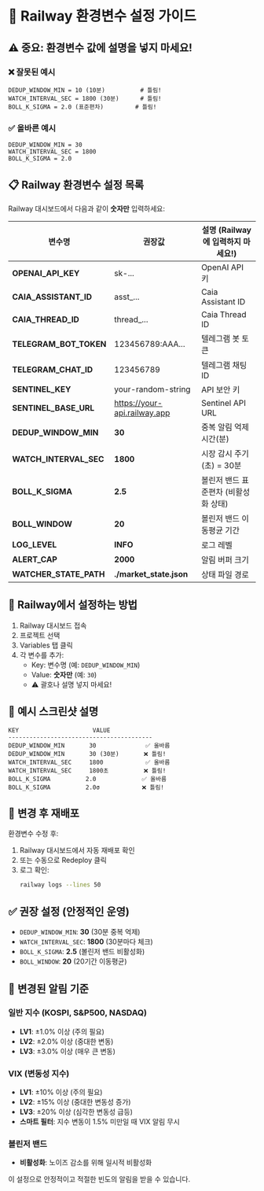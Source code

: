 # 🚨 Railway 환경변수 설정 가이드

## ⚠️ 중요: 환경변수 값에 설명을 넣지 마세요!

### ❌ 잘못된 예시
```
DEDUP_WINDOW_MIN = 10 (10분)          # 틀림!
WATCH_INTERVAL_SEC = 1800 (30분)      # 틀림!
BOLL_K_SIGMA = 2.0 (표준편차)         # 틀림!
```

### ✅ 올바른 예시
```
DEDUP_WINDOW_MIN = 30
WATCH_INTERVAL_SEC = 1800
BOLL_K_SIGMA = 2.0
```

## 📋 Railway 환경변수 설정 목록

Railway 대시보드에서 다음과 같이 **숫자만** 입력하세요:

| 변수명 | 권장값 | 설명 (Railway에 입력하지 마세요!) |
|--------|--------|-----------------------------------|
| **OPENAI_API_KEY** | sk-... | OpenAI API 키 |
| **CAIA_ASSISTANT_ID** | asst_... | Caia Assistant ID |
| **CAIA_THREAD_ID** | thread_... | Caia Thread ID |
| **TELEGRAM_BOT_TOKEN** | 123456789:AAA... | 텔레그램 봇 토큰 |
| **TELEGRAM_CHAT_ID** | 123456789 | 텔레그램 채팅 ID |
| **SENTINEL_KEY** | your-random-string | API 보안 키 |
| **SENTINEL_BASE_URL** | https://your-api.railway.app | Sentinel API URL |
| **DEDUP_WINDOW_MIN** | **30** | 중복 알림 억제 시간(분) |
| **WATCH_INTERVAL_SEC** | **1800** | 시장 감시 주기(초) = 30분 |
| **BOLL_K_SIGMA** | **2.5** | 볼린저 밴드 표준편차 (비활성화 상태) |
| **BOLL_WINDOW** | **20** | 볼린저 밴드 이동평균 기간 |
| **LOG_LEVEL** | **INFO** | 로그 레벨 |
| **ALERT_CAP** | **2000** | 알림 버퍼 크기 |
| **WATCHER_STATE_PATH** | **./market_state.json** | 상태 파일 경로 |

## 🔧 Railway에서 설정하는 방법

1. Railway 대시보드 접속
2. 프로젝트 선택
3. Variables 탭 클릭
4. 각 변수를 추가:
   - Key: 변수명 (예: `DEDUP_WINDOW_MIN`)
   - Value: **숫자만** (예: `30`)
   - ⚠️ 괄호나 설명 넣지 마세요!

## 📝 예시 스크린샷 설명

```
KEY                     VALUE
-----------------------------------------
DEDUP_WINDOW_MIN       30              ✅ 올바름
DEDUP_WINDOW_MIN       30 (30분)       ❌ 틀림!
WATCH_INTERVAL_SEC     1800            ✅ 올바름  
WATCH_INTERVAL_SEC     1800초          ❌ 틀림!
BOLL_K_SIGMA          2.0             ✅ 올바름
BOLL_K_SIGMA          2.0σ            ❌ 틀림!
```

## 🚀 변경 후 재배포

환경변수 수정 후:
1. Railway 대시보드에서 자동 재배포 확인
2. 또는 수동으로 Redeploy 클릭
3. 로그 확인:
   ```bash
   railway logs --lines 50
   ```

## ✅ 권장 설정 (안정적인 운영)

- `DEDUP_WINDOW_MIN`: **30** (30분 중복 억제)
- `WATCH_INTERVAL_SEC`: **1800** (30분마다 체크)
- `BOLL_K_SIGMA`: **2.5** (볼린저 밴드 비활성화)
- `BOLL_WINDOW`: **20** (20기간 이동평균)

## 📢 변경된 알림 기준

### 일반 지수 (KOSPI, S&P500, NASDAQ)
- **LV1**: ±1.0% 이상 (주의 필요)
- **LV2**: ±2.0% 이상 (중대한 변동)
- **LV3**: ±3.0% 이상 (매우 큰 변동)

### VIX (변동성 지수)
- **LV1**: ±10% 이상 (주의 필요)
- **LV2**: ±15% 이상 (중대한 변동성 증가)
- **LV3**: ±20% 이상 (심각한 변동성 급등)
- **스마트 필터**: 지수 변동이 1.5% 미만일 때 VIX 알림 무시

### 볼린저 밴드
- **비활성화**: 노이즈 감소를 위해 일시적 비활성화

이 설정으로 안정적이고 적절한 빈도의 알림을 받을 수 있습니다.